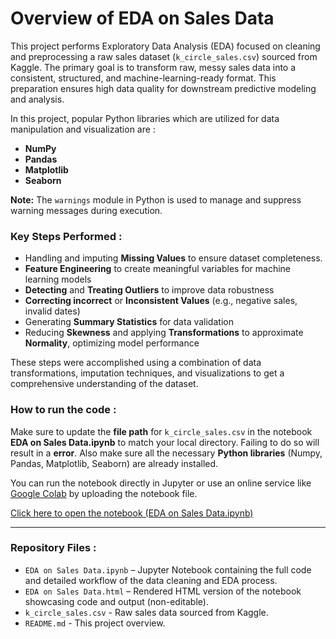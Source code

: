
# Overview of EDA on Sales Data

This project performs Exploratory Data Analysis (EDA) focused on cleaning and preprocessing a raw sales dataset (`k_circle_sales.csv`) sourced from Kaggle. 
The primary goal is to transform raw, messy sales data into a consistent, structured, and machine-learning-ready format. 
This preparation ensures high data quality for downstream predictive modeling and analysis.

In this project, popular Python libraries which are utilized for data manipulation and visualization are :

* **NumPy**
* **Pandas**
* **Matplotlib**
* **Seaborn**

**Note:** The `warnings` module in Python is used to manage and suppress warning messages during execution.

### Key Steps Performed :

* Handling and imputing **Missing Values** to ensure dataset completeness.
* **Feature Engineering** to create meaningful variables for machine learning models
* **Detecting** and **Treating Outliers** to improve data robustness
* **Correcting incorrect** or **Inconsistent Values** (e.g., negative sales, invalid dates)
* Generating **Summary Statistics** for data validation
* Reducing **Skewness** and applying **Transformations** to approximate **Normality**, optimizing model performance

These steps were accomplished using a combination of data transformations, imputation techniques, and visualizations to get a comprehensive understanding of the dataset.

### How to run the code :

Make sure to update the **file path** for `k_circle_sales.csv` in the notebook **EDA on Sales Data.ipynb** to match your local directory. Failing to do so will result in a **error**. Also make sure all the necessary **Python libraries** (Numpy, Pandas, Matplotlib, Seaborn) are already installed.

You can run the notebook directly in Jupyter or use an online service like [Google Colab](https://colab.research.google.com) by uploading the notebook file.

[Click here to open the notebook (EDA on Sales Data.ipynb)](./EDA%20on%20Sales%20Data.ipynb)

---

### Repository Files :

* `EDA on Sales Data.ipynb` – Jupyter Notebook containing the full code and detailed workflow of the data cleaning and EDA process.
* `EDA on Sales Data.html` – Rendered HTML version of the notebook showcasing code and output (non-editable).
* `k_circle_sales.csv` - Raw sales data sourced from Kaggle.
* `README.md` - This project overview.
